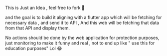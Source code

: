 This is Just an Idea , feel free to fork 🙊

and the goal is to build it aligning with a flutter app which will be fetching for necessary data , and send it to API , And this web will be fetching that data from that API and display them.

No actions should be done by the web application for protection purposes, just monitoring to make it funny and real , not to end up like " use this for education purposes" Lol 😂 

